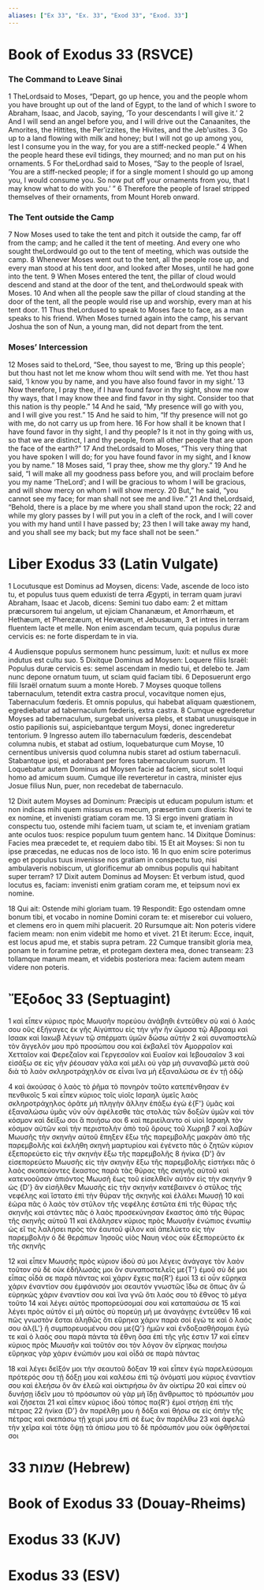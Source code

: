 ```yaml
---
aliases: ["Ex 33", "Ex. 33", "Exod 33", "Exod. 33"]
---
```



# Book of Exodus 33 (RSVCE)

### The Command to Leave Sinai
1 TheLordsaid to Moses, “Depart, go up hence, you and the people whom you have brought up out of the land of Egypt, to the land of which I swore to Abraham, Isaac, and Jacob, saying, ‘To your descendants I will give it.’
2 And I will send an angel before you, and I will drive out the Canaanites, the Amorites, the Hittites, the Perʹizzites, the Hivites, and the Jebʹusites.
3 Go up to a land flowing with milk and honey; but I will not go up among you, lest I consume you in the way, for you are a stiff-necked people.”
4 When the people heard these evil tidings, they mourned; and no man put on his ornaments.
5 For theLordhad said to Moses, “Say to the people of Israel, ‘You are a stiff-necked people; if for a single moment I should go up among you, I would consume you. So now put off your ornaments from you, that I may know what to do with you.’ ”
6 Therefore the people of Israel stripped themselves of their ornaments, from Mount Horeb onward.
### The Tent outside the Camp
7 Now Moses used to take the tent and pitch it outside the camp, far off from the camp; and he called it the tent of meeting. And every one who sought theLordwould go out to the tent of meeting, which was outside the camp.
8 Whenever Moses went out to the tent, all the people rose up, and every man stood at his tent door, and looked after Moses, until he had gone into the tent.
9 When Moses entered the tent, the pillar of cloud would descend and stand at the door of the tent, and theLordwould speak with Moses.
10 And when all the people saw the pillar of cloud standing at the door of the tent, all the people would rise up and worship, every man at his tent door.
11 Thus theLordused to speak to Moses face to face, as a man speaks to his friend. When Moses turned again into the camp, his servant Joshua the son of Nun, a young man, did not depart from the tent.
### Moses’ Intercession
12 Moses said to theLord, “See, thou sayest to me, ‘Bring up this people’; but thou hast not let me know whom thou wilt send with me. Yet thou hast said, ‘I know you by name, and you have also found favor in my sight.’
13 Now therefore, I pray thee, if I have found favor in thy sight, show me now thy ways, that I may know thee and find favor in thy sight. Consider too that this nation is thy people.”
14 And he said, “My presence will go with you, and I will give you rest.”
15 And he said to him, “If thy presence will not go with me, do not carry us up from here.
16 For how shall it be known that I have found favor in thy sight, I and thy people? Is it not in thy going with us, so that we are distinct, I and thy people, from all other people that are upon the face of the earth?”
17 And theLordsaid to Moses, “This very thing that you have spoken I will do; for you have found favor in my sight, and I know you by name.”
18 Moses said, “I pray thee, show me thy glory.”
19 And he said, “I will make all my goodness pass before you, and will proclaim before you my name ‘TheLord’; and I will be gracious to whom I will be gracious, and will show mercy on whom I will show mercy.
20 But,” he said, “you cannot see my face; for man shall not see me and live.”
21 And theLordsaid, “Behold, there is a place by me where you shall stand upon the rock;
22 and while my glory passes by I will put you in a cleft of the rock, and I will cover you with my hand until I have passed by;
23 then I will take away my hand, and you shall see my back; but my face shall not be seen.”


# Liber Exodus 33 (Latin Vulgate)

1 Locutusque est Dominus ad Moysen, dicens: Vade, ascende de loco isto tu, et populus tuus quem eduxisti de terra Ægypti, in terram quam juravi Abraham, Isaac et Jacob, dicens: Semini tuo dabo eam:
2 et mittam præcursorem tui angelum, ut ejiciam Chananæum, et Amorrhæum, et Hethæum, et Pherezæum, et Hevæum, et Jebusæum,
3 et intres in terram fluentem lacte et melle. Non enim ascendam tecum, quia populus duræ cervicis es: ne forte disperdam te in via.

4 Audiensque populus sermonem hunc pessimum, luxit: et nullus ex more indutus est cultu suo.
5 Dixitque Dominus ad Moysen: Loquere filiis Israël: Populus duræ cervicis es: semel ascendam in medio tui, et delebo te. Jam nunc depone ornatum tuum, ut sciam quid faciam tibi.
6 Deposuerunt ergo filii Israël ornatum suum a monte Horeb.
7 Moyses quoque tollens tabernaculum, tetendit extra castra procul, vocavitque nomen ejus, Tabernaculum fœderis. Et omnis populus, qui habebat aliquam quæstionem, egrediebatur ad tabernaculum fœderis, extra castra.
8 Cumque egrederetur Moyses ad tabernaculum, surgebat universa plebs, et stabat unusquisque in ostio papilionis sui, aspiciebantque tergum Moysi, donec ingrederetur tentorium.
9 Ingresso autem illo tabernaculum fœderis, descendebat columna nubis, et stabat ad ostium, loquebaturque cum Moyse,
10 cernentibus universis quod columna nubis staret ad ostium tabernaculi. Stabantque ipsi, et adorabant per fores tabernaculorum suorum.
11 Loquebatur autem Dominus ad Moysen facie ad faciem, sicut solet loqui homo ad amicum suum. Cumque ille reverteretur in castra, minister ejus Josue filius Nun, puer, non recedebat de tabernaculo.

12 Dixit autem Moyses ad Dominum: Præcipis ut educam populum istum: et non indicas mihi quem missurus es mecum, præsertim cum dixeris: Novi te ex nomine, et invenisti gratiam coram me.
13 Si ergo inveni gratiam in conspectu tuo, ostende mihi faciem tuam, ut sciam te, et inveniam gratiam ante oculos tuos: respice populum tuum gentem hanc.
14 Dixitque Dominus: Facies mea præcedet te, et requiem dabo tibi.
15 Et ait Moyses: Si non tu ipse præcedas, ne educas nos de loco isto.
16 In quo enim scire poterimus ego et populus tuus invenisse nos gratiam in conspectu tuo, nisi ambulaveris nobiscum, ut glorificemur ab omnibus populis qui habitant super terram?
17 Dixit autem Dominus ad Moysen: Et verbum istud, quod locutus es, faciam: invenisti enim gratiam coram me, et teipsum novi ex nomine.

18 Qui ait: Ostende mihi gloriam tuam.
19 Respondit: Ego ostendam omne bonum tibi, et vocabo in nomine Domini coram te: et miserebor cui voluero, et clemens ero in quem mihi placuerit.
20 Rursumque ait: Non poteris videre faciem meam: non enim videbit me homo et vivet.
21 Et iterum: Ecce, inquit, est locus apud me, et stabis supra petram.
22 Cumque transibit gloria mea, ponam te in foramine petræ, et protegam dextera mea, donec transeam:
23 tollamque manum meam, et videbis posteriora mea: faciem autem meam videre non poteris.


# Ἔξοδος 33 (Septuagint)

1 καὶ εἶπεν κύριος πρὸς Μωυσῆν πορεύου ἀνάβηθι ἐντεῦθεν σὺ καὶ ὁ λαός σου οὓς ἐξήγαγες ἐκ γῆς Αἰγύπτου εἰς τὴν γῆν ἣν ὤμοσα τῷ Αβρααμ καὶ Ισαακ καὶ Ιακωβ λέγων τῷ σπέρματι ὑμῶν δώσω αὐτήν
2 καὶ συναποστελῶ τὸν ἄγγελόν μου πρὸ προσώπου σου καὶ ἐκβαλεῖ τὸν Αμορραῖον καὶ Χετταῖον καὶ Φερεζαῖον καὶ Γεργεσαῖον καὶ Ευαῖον καὶ Ιεβουσαῖον
3 καὶ εἰσάξω σε εἰς γῆν ῥέουσαν γάλα καὶ μέλι οὐ γὰρ μὴ συναναβῶ μετὰ σοῦ διὰ τὸ λαὸν σκληροτράχηλόν σε εἶναι ἵνα μὴ ἐξαναλώσω σε ἐν τῇ ὁδῷ

4 καὶ ἀκούσας ὁ λαὸς τὸ ῥῆμα τὸ πονηρὸν τοῦτο κατεπένθησαν ἐν πενθικοῖς
5 καὶ εἶπεν κύριος τοῖς υἱοῖς Ισραηλ ὑμεῖς λαὸς σκληροτράχηλος ὁρᾶτε μὴ πληγὴν ἄλλην ἐπάξω ἐγὼ ἐ{F'} ὑμᾶς καὶ ἐξαναλώσω ὑμᾶς νῦν οὖν ἀφέλεσθε τὰς στολὰς τῶν δοξῶν ὑμῶν καὶ τὸν κόσμον καὶ δείξω σοι ἃ ποιήσω σοι
6 καὶ περιείλαντο οἱ υἱοὶ Ισραηλ τὸν κόσμον αὐτῶν καὶ τὴν περιστολὴν ἀπὸ τοῦ ὄρους τοῦ Χωρηβ
7 καὶ λαβὼν Μωυσῆς τὴν σκηνὴν αὐτοῦ ἔπηξεν ἔξω τῆς παρεμβολῆς μακρὰν ἀπὸ τῆς παρεμβολῆς καὶ ἐκλήθη σκηνὴ μαρτυρίου καὶ ἐγένετο πᾶς ὁ ζητῶν κύριον ἐξεπορεύετο εἰς τὴν σκηνὴν ἔξω τῆς παρεμβολῆς
8 ἡνίκα {D'} ἂν εἰσεπορεύετο Μωυσῆς εἰς τὴν σκηνὴν ἔξω τῆς παρεμβολῆς εἱστήκει πᾶς ὁ λαὸς σκοπεύοντες ἕκαστος παρὰ τὰς θύρας τῆς σκηνῆς αὐτοῦ καὶ κατενοοῦσαν ἀπιόντος Μωυσῆ ἕως τοῦ εἰσελθεῖν αὐτὸν εἰς τὴν σκηνήν
9 ὡς {D'} ἂν εἰσῆλθεν Μωυσῆς εἰς τὴν σκηνήν κατέβαινεν ὁ στῦλος τῆς νεφέλης καὶ ἵστατο ἐπὶ τὴν θύραν τῆς σκηνῆς καὶ ἐλάλει Μωυσῇ
10 καὶ ἑώρα πᾶς ὁ λαὸς τὸν στῦλον τῆς νεφέλης ἑστῶτα ἐπὶ τῆς θύρας τῆς σκηνῆς καὶ στάντες πᾶς ὁ λαὸς προσεκύνησαν ἕκαστος ἀπὸ τῆς θύρας τῆς σκηνῆς αὐτοῦ
11 καὶ ἐλάλησεν κύριος πρὸς Μωυσῆν ἐνώπιος ἐνωπίῳ ὡς εἴ τις λαλήσει πρὸς τὸν ἑαυτοῦ φίλον καὶ ἀπελύετο εἰς τὴν παρεμβολήν ὁ δὲ θεράπων Ἰησοῦς υἱὸς Ναυη νέος οὐκ ἐξεπορεύετο ἐκ τῆς σκηνῆς

12 καὶ εἶπεν Μωυσῆς πρὸς κύριον ἰδοὺ σύ μοι λέγεις ἀνάγαγε τὸν λαὸν τοῦτον σὺ δὲ οὐκ ἐδήλωσάς μοι ὃν συναποστελεῖς με{T'} ἐμοῦ σὺ δέ μοι εἶπας οἶδά σε παρὰ πάντας καὶ χάριν ἔχεις πα{R'} ἐμοί
13 εἰ οὖν εὕρηκα χάριν ἐναντίον σου ἐμφάνισόν μοι σεαυτόν γνωστῶς ἴδω σε ὅπως ἂν ὦ εὑρηκὼς χάριν ἐναντίον σου καὶ ἵνα γνῶ ὅτι λαός σου τὸ ἔθνος τὸ μέγα τοῦτο
14 καὶ λέγει αὐτὸς προπορεύσομαί σου καὶ καταπαύσω σε
15 καὶ λέγει πρὸς αὐτόν εἰ μὴ αὐτὸς σὺ πορεύῃ μή με ἀναγάγῃς ἐντεῦθεν
16 καὶ πῶς γνωστὸν ἔσται ἀληθῶς ὅτι εὕρηκα χάριν παρὰ σοί ἐγώ τε καὶ ὁ λαός σου ἀλ{L'} ἢ συμπορευομένου σου με{Q'} ἡμῶν καὶ ἐνδοξασθήσομαι ἐγώ τε καὶ ὁ λαός σου παρὰ πάντα τὰ ἔθνη ὅσα ἐπὶ τῆς γῆς ἐστιν
17 καὶ εἶπεν κύριος πρὸς Μωυσῆν καὶ τοῦτόν σοι τὸν λόγον ὃν εἴρηκας ποιήσω εὕρηκας γὰρ χάριν ἐνώπιόν μου καὶ οἶδά σε παρὰ πάντας

18 καὶ λέγει δεῖξόν μοι τὴν σεαυτοῦ δόξαν
19 καὶ εἶπεν ἐγὼ παρελεύσομαι πρότερός σου τῇ δόξῃ μου καὶ καλέσω ἐπὶ τῷ ὀνόματί μου κύριος ἐναντίον σου καὶ ἐλεήσω ὃν ἂν ἐλεῶ καὶ οἰκτιρήσω ὃν ἂν οἰκτίρω
20 καὶ εἶπεν οὐ δυνήσῃ ἰδεῖν μου τὸ πρόσωπον οὐ γὰρ μὴ ἴδῃ ἄνθρωπος τὸ πρόσωπόν μου καὶ ζήσεται
21 καὶ εἶπεν κύριος ἰδοὺ τόπος πα{R'} ἐμοί στήσῃ ἐπὶ τῆς πέτρας
22 ἡνίκα {D'} ἂν παρέλθῃ μου ἡ δόξα καὶ θήσω σε εἰς ὀπὴν τῆς πέτρας καὶ σκεπάσω τῇ χειρί μου ἐπὶ σέ ἕως ἂν παρέλθω
23 καὶ ἀφελῶ τὴν χεῖρα καὶ τότε ὄψῃ τὰ ὀπίσω μου τὸ δὲ πρόσωπόν μου οὐκ ὀφθήσεταί σοι


# 33 שמות (Hebrew)


# Book of Exodus 33 (Douay-Rheims)


# Exodus 33 (KJV)


# Exodus 33 (ESV)

